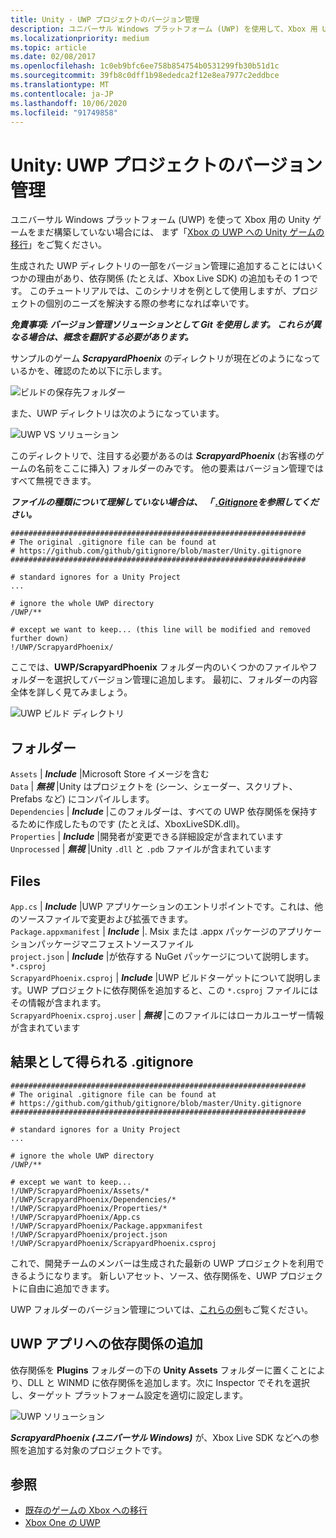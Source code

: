 ```yaml
---
title: Unity - UWP プロジェクトのバージョン管理
description: ユニバーサル Windows プラットフォーム (UWP) を使用して、Xbox 用 Unity ゲームでバージョン管理を使用する方法について説明します。
ms.localizationpriority: medium
ms.topic: article
ms.date: 02/08/2017
ms.openlocfilehash: 1c0eb9bfc6ee758b854754b0531299fb30b51d1c
ms.sourcegitcommit: 39fb8c0dff1b98ededca2f12e8ea7977c2eddbce
ms.translationtype: MT
ms.contentlocale: ja-JP
ms.lasthandoff: 10/06/2020
ms.locfileid: "91749858"
---
```

# <a name="unity-version-control-your-uwp-project"></a>Unity: UWP プロジェクトのバージョン管理

ユニバーサル Windows プラットフォーム (UWP) を使って Xbox 用の Unity ゲームをまだ構築していない場合には、  まず「[Xbox の UWP への Unity ゲームの移行](development-lanes-unity.md)」をご覧ください。

生成された UWP ディレクトリの一部をバージョン管理に追加することにはいくつかの理由があり、依存関係 (たとえば、Xbox Live SDK) の追加もその 1 つです。  このチュートリアルでは、このシナリオを例として使用しますが、プロジェクトの個別のニーズを解決する際の参考になれば幸いです。

***免責事項: バージョン管理ソリューションとして Git を使用します。 これらが異なる場合は、概念を翻訳する必要があります。***

サンプルのゲーム ***ScrapyardPhoenix*** のディレクトリが現在どのようになっているかを、確認のため以下に示します。

![ビルドの保存先フォルダー](images/build-destination.png)

また、UWP ディレクトリは次のようになっています。

![UWP VS ソリューション](images/uwp-vs-solution.png)

このディレクトリで、注目する必要があるのは ***ScrapyardPhoenix*** (お客様のゲームの名前をここに挿入) フォルダーのみです。  他の要素はバージョン管理ではすべて無視できます。

***ファイルの種類について理解していない場合は、 「 [.Gitignore](https://git-scm.com/docs/gitignore)を参照してください。***

```console
##################################################################
# The original .gitignore file can be found at
# https://github.com/github/gitignore/blob/master/Unity.gitignore
##################################################################

# standard ignores for a Unity Project
...

# ignore the whole UWP directory
/UWP/**

# except we want to keep... (this line will be modified and removed further down)
!/UWP/ScrapyardPhoenix/
```

ここでは、**UWP/ScrapyardPhoenix** フォルダー内のいくつかのファイルやフォルダーを選択してバージョン管理に追加します。  最初に、フォルダーの内容全体を詳しく見てみましょう。

![UWP ビルド ディレクトリ](images/uwp-build-directory.png)  

## <a name="folders"></a>フォルダー  

`Assets` | ***Include*** |Microsoft Store イメージを含む  
`Data`   | ***無視*** |Unity はプロジェクトを (シーン、シェーダー、スクリプト、Prefabs など) にコンパイルします。  
`Dependencies` | ***Include*** |このフォルダーは、すべての UWP 依存関係を保持するために作成したものです (たとえば、XboxLiveSDK.dll)。  
`Properties` | ***Include*** |開発者が変更できる詳細設定が含まれています  
`Unprocessed` | ***無視*** |Unity `.dll` と `.pdb` ファイルが含まれています  

## <a name="files"></a>Files  

`App.cs` | ***Include*** |UWP アプリケーションのエントリポイントです。これは、他のソースファイルで変更および拡張できます。  
`Package.appxmanifest` | ***Include*** |. Msix または .appx パッケージのアプリケーションパッケージマニフェストソースファイル  
`project.json` | ***Include*** |が依存する NuGet パッケージについて説明します。 `*.csproj`  
`ScrapyardPhoenix.csproj` | ***Include*** |UWP ビルドターゲットについて説明します。UWP プロジェクトに依存関係を追加すると、この `*.csproj` ファイルにはその情報が含まれます。  
`ScrapyardPhoenix.csproj.user` | ***無視*** |このファイルにはローカルユーザー情報が含まれています

## <a name="resulting-gitignore"></a>結果として得られる .gitignore

```console
##################################################################
# The original .gitignore file can be found at
# https://github.com/github/gitignore/blob/master/Unity.gitignore
##################################################################

# standard ignores for a Unity Project
...

# ignore the whole UWP directory
/UWP/**

# except we want to keep...
!/UWP/ScrapyardPhoenix/Assets/*
!/UWP/ScrapyardPhoenix/Dependencies/*
!/UWP/ScrapyardPhoenix/Properties/*
!/UWP/ScrapyardPhoenix/App.cs
!/UWP/ScrapyardPhoenix/Package.appxmanifest
!/UWP/ScrapyardPhoenix/project.json
!/UWP/ScrapyardPhoenix/ScrapyardPhoenix.csproj
```

これで、開発チームのメンバーは生成された最新の UWP プロジェクトを利用できるようになります。 新しいアセット、ソース、依存関係を、UWP プロジェクトに自由に追加できます。

UWP フォルダーのバージョン管理については、[これらの例](https://bitbucket.org/Unity-Technologies/windowsstoreappssamples/overview)もご覧ください。

## <a name="adding-dependencies-to-your-uwp-app"></a>UWP アプリへの依存関係の追加

依存関係を **Plugins** フォルダーの下の **Unity Assets** フォルダーに置くことにより、DLL と WINMD に依存関係を追加します。次に Inspector でそれを選択し、ターゲット プラットフォーム設定を適切に設定します。

![UWP ソリューション](images/uwp-solution.PNG)

***ScrapyardPhoenix (ユニバーサル Windows)*** が、Xbox Live SDK などへの参照を追加する対象のプロジェクトです。

## <a name="see-also"></a>参照
- [既存のゲームの Xbox への移行](development-lanes-landing.md)
- [Xbox One の UWP](index.md)
